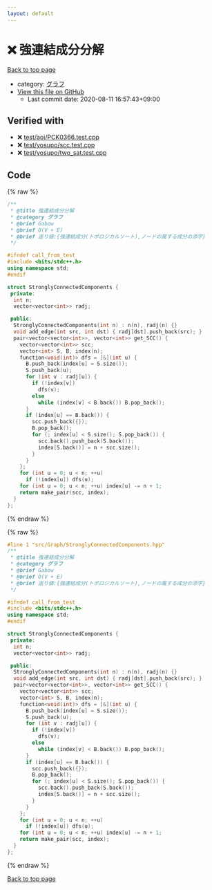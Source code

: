 ```yaml
---
layout: default
---
```


<!-- mathjax config similar to math.stackexchange -->
<script type="text/javascript" async
  src="https://cdnjs.cloudflare.com/ajax/libs/mathjax/2.7.5/MathJax.js?config=TeX-MML-AM_CHTML">
</script>
<script type="text/x-mathjax-config">
  MathJax.Hub.Config({
    TeX: { equationNumbers: { autoNumber: "AMS" }},
    tex2jax: {
      inlineMath: [ ['$','$'] ],
      processEscapes: true
    },
    "HTML-CSS": { matchFontHeight: false },
    displayAlign: "left",
    displayIndent: "2em"
  });
</script>

<script type="text/javascript" src="https://cdnjs.cloudflare.com/ajax/libs/jquery/3.4.1/jquery.min.js"></script>
<script src="https://cdn.jsdelivr.net/npm/jquery-balloon-js@1.1.2/jquery.balloon.min.js" integrity="sha256-ZEYs9VrgAeNuPvs15E39OsyOJaIkXEEt10fzxJ20+2I=" crossorigin="anonymous"></script>
<script type="text/javascript" src="../../../assets/js/copy-button.js"></script>
<link rel="stylesheet" href="../../../assets/css/copy-button.css" />


# :x: 強連結成分分解

<a href="../../../index.html">Back to top page</a>

* category: <a href="../../../index.html#5a834e14ea57a0cf726f79f1ab2dcc39">グラフ</a>
* <a href="{{ site.github.repository_url }}/blob/master/src/Graph/StronglyConnectedComponents.hpp">View this file on GitHub</a>
    - Last commit date: 2020-08-11 16:57:43+09:00




## Verified with

* :x: <a href="../../../verify/test/aoj/PCK0366.test.cpp.html">test/aoj/PCK0366.test.cpp</a>
* :x: <a href="../../../verify/test/yosupo/scc.test.cpp.html">test/yosupo/scc.test.cpp</a>
* :x: <a href="../../../verify/test/yosupo/two_sat.test.cpp.html">test/yosupo/two_sat.test.cpp</a>


## Code

<a id="unbundled"></a>
{% raw %}
```cpp
/**
 * @title 強連結成分分解
 * @category グラフ
 * @brief Gabow
 * @brief O(V + E)
 * @brief 返り値:{強連結成分(トポロジカルソート),ノードの属する成分の添字}
 */

#ifndef call_from_test
#include <bits/stdc++.h>
using namespace std;
#endif

struct StronglyConnectedComponents {
 private:
  int n;
  vector<vector<int>> radj;

 public:
  StronglyConnectedComponents(int n) : n(n), radj(n) {}
  void add_edge(int src, int dst) { radj[dst].push_back(src); }
  pair<vector<vector<int>>, vector<int>> get_SCC() {
    vector<vector<int>> scc;
    vector<int> S, B, index(n);
    function<void(int)> dfs = [&](int u) {
      B.push_back(index[u] = S.size());
      S.push_back(u);
      for (int v : radj[u]) {
        if (!index[v])
          dfs(v);
        else
          while (index[v] < B.back()) B.pop_back();
      }
      if (index[u] == B.back()) {
        scc.push_back({});
        B.pop_back();
        for (; index[u] < S.size(); S.pop_back()) {
          scc.back().push_back(S.back());
          index[S.back()] = n + scc.size();
        }
      }
    };
    for (int u = 0; u < n; ++u)
      if (!index[u]) dfs(u);
    for (int u = 0; u < n; ++u) index[u] -= n + 1;
    return make_pair(scc, index);
  }
};

```
{% endraw %}

<a id="bundled"></a>
{% raw %}
```cpp
#line 1 "src/Graph/StronglyConnectedComponents.hpp"
/**
 * @title 強連結成分分解
 * @category グラフ
 * @brief Gabow
 * @brief O(V + E)
 * @brief 返り値:{強連結成分(トポロジカルソート),ノードの属する成分の添字}
 */

#ifndef call_from_test
#include <bits/stdc++.h>
using namespace std;
#endif

struct StronglyConnectedComponents {
 private:
  int n;
  vector<vector<int>> radj;

 public:
  StronglyConnectedComponents(int n) : n(n), radj(n) {}
  void add_edge(int src, int dst) { radj[dst].push_back(src); }
  pair<vector<vector<int>>, vector<int>> get_SCC() {
    vector<vector<int>> scc;
    vector<int> S, B, index(n);
    function<void(int)> dfs = [&](int u) {
      B.push_back(index[u] = S.size());
      S.push_back(u);
      for (int v : radj[u]) {
        if (!index[v])
          dfs(v);
        else
          while (index[v] < B.back()) B.pop_back();
      }
      if (index[u] == B.back()) {
        scc.push_back({});
        B.pop_back();
        for (; index[u] < S.size(); S.pop_back()) {
          scc.back().push_back(S.back());
          index[S.back()] = n + scc.size();
        }
      }
    };
    for (int u = 0; u < n; ++u)
      if (!index[u]) dfs(u);
    for (int u = 0; u < n; ++u) index[u] -= n + 1;
    return make_pair(scc, index);
  }
};

```
{% endraw %}

<a href="../../../index.html">Back to top page</a>


